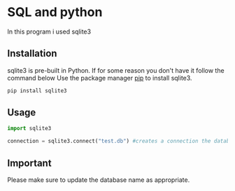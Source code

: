 # SQL and python
In this program i used sqlite3

## Installation
sqlite3 is pre-built in Python. If for some reason you don't have it follow the command below
Use the package manager [pip](https://pip.pypa.io/en/stable/) to install sqlite3.

```bash
pip install sqlite3
```

## Usage

```python
import sqlite3

connection = sqlite3.connect("test.db") #creates a connection the database 'test.db'
```

## Important
Please make sure to update the database name as appropriate.

